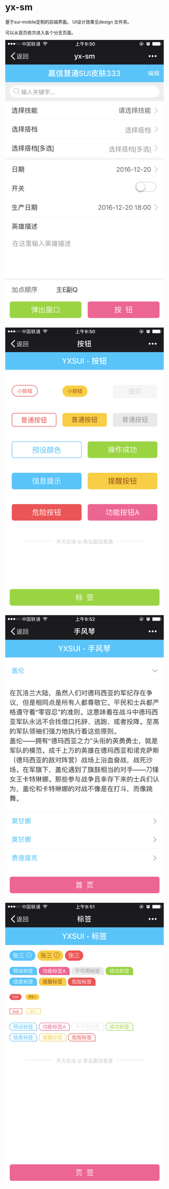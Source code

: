 # yx-sm
基于sui-mobile定制的前端界面。 UI设计效果见design 文件夹。

可以从首页依次进入各个分支页面。

![index](design/index.png)

![button](design/button.png)

![accordion](design/accordion.png)

![label](design/label.png)
